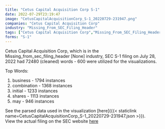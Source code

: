 ```yaml
---
title: "Cetus Capital Acquisition Corp S-1"
date: 2022-07-29T23:19:47
image: "CetusCapitalAcquisitionCorp_S-1_20220729-231947.png"
companies: "Cetus Capital Acquisition Corp"
industry: "Missing_From_SEC_Filing_Header"
tags: ["Cetus Capital Acquisition Corp","Missing_From_SEC_Filing_Header","07-28-2022","S-1"]
forms: "S-1"
---
```

Cetus Capital Acquisition Corp, which is in the Missing_from_sec_filing_header [None] industry, SEC S-1 filing on July 28, 2022 had 72480 (cleaned) words - 600 were utilized for the visualizations.

Top Words:
1. business - 1794 instances
2. combination - 1368 instances
3. initial - 1233 instances
4. shares - 1113 instances
5. may - 946 instances


See the parsed data used in the visualization [here]({{< staticlink name=CetusCapitalAcquisitionCorp_S-1_20220729-231947.json >}}).  
View the actual filing on the SEC website [here](https://www.sec.gov/Archives/edgar/data/1936702/0001493152-22-020489.txt)